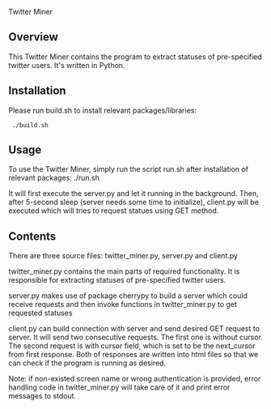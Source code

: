Twitter Miner

Overview
--------

This Twitter Miner contains the program to extract statuses of pre-specified twitter users. It's written in Python.  

Installation
------------

Please run build.sh to install relevant packages/libraries:
    
     ./build.sh

Usage
-----

To use the Twitter Miner, simply run the script run.sh after installation of relevant packages:
     ./run.sh

It will first execute the server.py and let it running in the background. Then, after 5-second sleep (server needs some time to initialize), client.py will be executed which will tries to request statues using GET method.

Contents
--------

There are three source files: twitter_miner.py, server.py and client.py

twitter_miner.py contains the main parts of required functionality. It is responsible for extracting statuses of pre-specified twitter users.

server.py makes use of package cherrypy to build a server which could receive requests and then invoke functions in twitter_miner.py to get requested statuses

client.py can build connection with server and send desired GET request to server. It will send two consecutive requests. The first one is without cursor.
The second request is with cursor field, which is set to be the next_cursor from first response. Both of responses are written into html files so that we can check if the program is running as desired.   

Note: if non-existed screen name or wrong authentication is provided, error handling code in twitter_miner.py will take care of it and print error messages to stdout.

 




